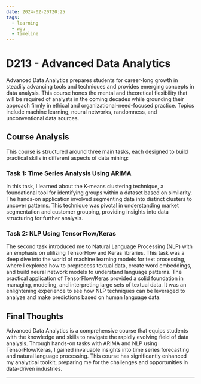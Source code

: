 ```yaml
---
date: 2024-02-20T20:25
tags:
  - learning
  - wgu
  - timeline
---
```


# D213 - Advanced Data Analytics
Advanced Data Analytics prepares students for career-long growth in steadily advancing tools and techniques and provides emerging concepts in data analysis. This course hones the mental and theoretical flexibility that will be required of analysts in the coming decades while grounding their approach firmly in ethical and organizational-need-focused practice. Topics include machine learning, neural networks, randomness, and unconventional data sources.

## Course Analysis
This course is structured around three main tasks, each designed to build practical skills in different aspects of data mining:

### Task 1: Time Series Analysis Using ARIMA
In this task, I learned about the K-means clustering technique, a foundational tool for identifying groups within a dataset based on similarity. The hands-on application involved segmenting data into distinct clusters to uncover patterns. This technique was pivotal in understanding market segmentation and customer grouping, providing insights into data structuring for further analysis.

### Task 2: NLP Using TensorFlow/Keras
The second task introduced me to Natural Language Processing (NLP) with an emphasis on utilizing TensorFlow and Keras libraries. This task was a deep dive into the world of machine learning models for text processing, where I explored how to preprocess textual data, create word embeddings, and build neural network models to understand language patterns. The practical application of TensorFlow/Keras provided a solid foundation in managing, modeling, and interpreting large sets of textual data. It was an enlightening experience to see how NLP techniques can be leveraged to analyze and make predictions based on human language data.

## Final Thoughts
Advanced Data Analytics is a comprehensive course that equips students with the knowledge and skills to navigate the rapidly evolving field of data analysis. Through hands-on tasks with ARIMA and NLP using TensorFlow/Keras, I gained invaluable insights into time series forecasting and natural language processing. This course has significantly enhanced my analytical toolkit, preparing me for the challenges and opportunities in data-driven industries.

<hr />